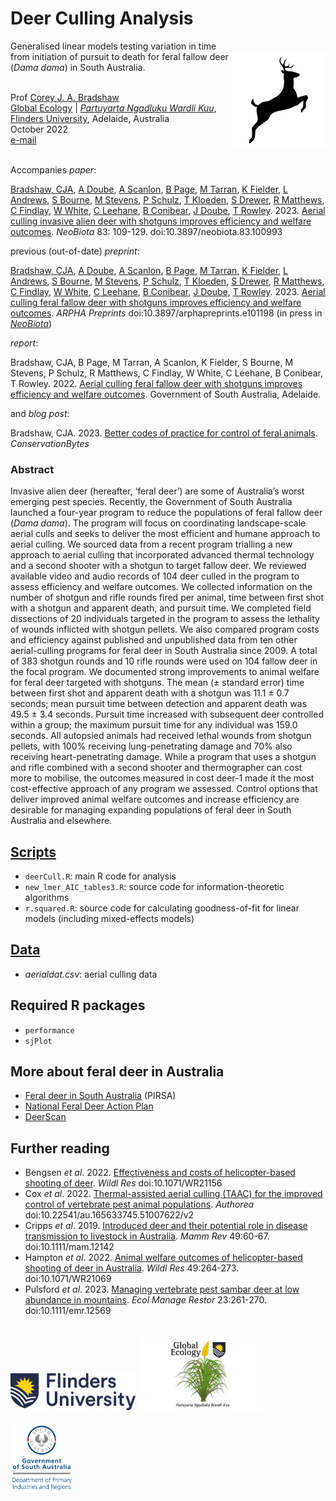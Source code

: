 # Deer Culling Analysis
<img align="right" src="www/deer icon.png" alt="insect damage icon" width="150" style="margin-top: 20px">

Generalised linear models testing variation in time from initiation of pursuit to death for feral fallow deer (<em>Dama dama</em>) in South Australia.

<br>
Prof <a href="https://globalecologyflinders.com/people/#DIRECTOR">Corey J. A. Bradshaw</a> <br>
<a href="http://globalecologyflinders.com" target="_blank">Global Ecology</a> | <em><a href="https://globalecologyflinders.com/partuyarta-ngadluku-wardli-kuu/" target="_blank">Partuyarta Ngadluku Wardli Kuu</a></em>, <a href="http://flinders.edu.au" target="_blank">Flinders University</a>, Adelaide, Australia <br>
October 2022 <br>
<a href=mailto:corey.bradshaw@flinders.edu.au>e-mail</a> <br>
<br>

Accompanies <em>paper</em>:

<a href="https://globalecologyflinders.com/people/#DIRECTOR">Bradshaw, CJA</a>, <a href="mailto:libandandy@gmail.com">A Doube</a>, <a href="https://www.researchgate.net/profile/Annette-Scanlon">A Scanlon</a>, <a href="https://scholar.google.com.au/citations?hl=en&user=Qv19EfwAAAAJ&view_op=list_works">B Page</a>, <a href="https://www.researchgate.net/profile/Myall-Tarran">M Tarran</a>, <a href="mailto:Kate.Fielder@sa.gov.au">K Fielder</a>, <a href="https://www.linkedin.com/in/lindell-andrews-51bb59105/">L Andrews</a>, <a href="mailto:Steve.Bourne@sa.gov.au">S Bourne</a>, <a href="mailto:Mike.Stevens@sa.gov.au">M Stevens</a>, <a href="mailto:penny@schulzlivestock.com.au">P Schulz</a>, <a href="mailto:Thomas.Kloeden@sa.gov.au">T Kloeden</a>, <a href="mailto:Seb.Drewer@sa.gov.au">S Drewer</a>, <a href="mailto:rob@helisurveys.com.au">R Matthews</a>, <a href="mailto:chris@helisurveys.com.au">C Findlay</a>, <a href="mailto:wildlife.resources@outlook.com">W White</a>, <a href="mailto:craigleehane@gmail.com">C Leehane</a>, <a href="mailto:brett@sako.net.au">B Conibear</a>, <a href="mailto:James.Doube@sa.gov.au">J Doube</a>, <a href="mailto:ted.rowley@iinet.net.au">T Rowley</a>. 2023. <a href="http://doi.org/10.3897/neobiota.83.100993">Aerial culling invasive alien deer with shotguns improves efficiency and welfare outcomes</a>. <em>NeoBiota</em> 83: 109-129. doi:10.3897/neobiota.83.100993

previous (out-of-date) <em>preprint</em>:

<a href="https://globalecologyflinders.com/people/#DIRECTOR">Bradshaw, CJA</a>, <a href="mailto:libandandy@gmail.com">A Doube</a>, <a href="https://www.researchgate.net/profile/Annette-Scanlon">A Scanlon</a>, <a href="https://scholar.google.com.au/citations?hl=en&user=Qv19EfwAAAAJ&view_op=list_works">B Page</a>, <a href="https://www.researchgate.net/profile/Myall-Tarran">M Tarran</a>, <a href="mailto:Kate.Fielder@sa.gov.au">K Fielder</a>, <a href="https://www.linkedin.com/in/lindell-andrews-51bb59105/">L Andrews</a>, <a href="mailto:Steve.Bourne@sa.gov.au">S Bourne</a>, <a href="mailto:Mike.Stevens@sa.gov.au">M Stevens</a>, <a href="mailto:penny@schulzlivestock.com.au">P Schulz</a>, <a href="mailto:Thomas.Kloeden@sa.gov.au">T Kloeden</a>, <a href="mailto:Seb.Drewer@sa.gov.au">S Drewer</a>, <a href="mailto:rob@helisurveys.com.au">R Matthews</a>, <a href="mailto:chris@helisurveys.com.au">C Findlay</a>, <a href="mailto:wildlife.resources@outlook.com">W White</a>, <a href="mailto:craigleehane@gmail.com">C Leehane</a>, <a href="mailto:brett@sako.net.au">B Conibear</a>, <a href="mailto:James.Doube@sa.gov.au">J Doube</a>, <a href="mailto:ted.rowley@iinet.net.au">T Rowley</a>. 2023. <a href="http://doi.org/10.3897/arphapreprints.e101198">Aerial culling feral fallow deer with shotguns improves efficiency and welfare outcomes</a>. <em>ARPHA Preprints</em> doi:10.3897/arphapreprints.e101198 (in press in <a href="https://neobiota.pensoft.net"><em>NeoBiota</em></a>)

<em>report</em>:

Bradshaw, CJA, B Page, M Tarran, A Scanlon, K Fielder, S Bourne, M Stevens, P Schulz, R Matthews, C Findlay, W White, C Leehane, B Conibear, T Rowley. 2022. <a href="https://www.pir.sa.gov.au/__data/assets/pdf_file/0004/431248/Aerial_culling_of_feral_fallow_deer_with_a_shotgun.pdf">Aerial culling feral fallow deer with shotguns improves efficiency and welfare outcomes</a>. Government of South Australia, Adelaide.

and <em>blog post</em>:

Bradshaw, CJA. 2023. <a href="https://conservationbytes.com/2023/02/24/better-codes-of-practice-for-control-of-feral-animals/">Better codes of practice for control of feral animals</a>. <em>ConservationBytes</em>


### Abstract
Invasive alien deer (hereafter, ‘feral deer’) are some of Australia’s worst emerging pest species. Recently, the Government of South Australia launched a four-year program to reduce the populations of feral fallow deer (<em>Dama dama</em>). The program will focus on coordinating landscape-scale aerial culls and seeks to deliver the most efficient and humane approach to aerial culling. We sourced data from a recent program trialling a new approach to aerial culling that incorporated advanced thermal technology and a second shooter with a shotgun to target fallow deer. We reviewed available video and audio records of 104 deer culled in the program to assess efficiency and welfare outcomes. We collected information on the number of shotgun and rifle rounds fired per animal, time between first shot with a shotgun and apparent death, and pursuit time. We completed field dissections of 20 individuals targeted in the program to assess the lethality of wounds inflicted with shotgun pellets. We also compared program costs and efficiency against published and unpublished data from ten other aerial-culling programs for feral deer in South Australia since 2009. A total of 383 shotgun rounds and 10 rifle rounds were used on 104 fallow deer in the focal program. We documented strong improvements to animal welfare for feral deer targeted with shotguns. The mean (± standard error) time between first shot and apparent death with a shotgun was 11.1 ± 0.7 seconds; mean pursuit time between detection and apparent death was 49.5 ± 3.4 seconds. Pursuit time increased with subsequent deer controlled within a group; the maximum pursuit time for any individual was 159.0 seconds. All autopsied animals had received lethal wounds from shotgun pellets, with 100% receiving lung-penetrating damage and 70% also receiving heart-penetrating damage. While a program that uses a shotgun and rifle combined with a second shooter and thermographer can cost more to mobilise, the outcomes measured in cost deer-1 made it the most cost-effective approach of any program we assessed. Control options that deliver improved animal welfare outcomes and increase efficiency are desirable for managing expanding populations of feral deer in South Australia and elsewhere.


## <a href="https://github.com/cjabradshaw/deerCullShotgun/tree/main/scripts">Scripts</a>
- <code>deerCull.R</code>: main R code for analysis
- <code>new_lmer_AIC_tables3.R</code>: source code for information-theoretic algorithms
- <code>r.squared.R</code>: source code for calculating goodness-of-fit for linear models (including mixed-effects models)

## <a href="https://github.com/cjabradshaw/deerCullShotgun/tree/main/data">Data</a>
- <em>aerialdat.csv</em>: aerial culling data

## Required R packages
- <code>performance</code>
- <code>sjPlot</code>

## More about feral deer in Australia
- <a href="https://pir.sa.gov.au/biosecurity/introduced-pest-feral-animals/find_a_pest_animal/deer">Feral deer in South Australia</a> (PIRSA)
- <a href="https://feraldeerplan.org.au/the-plan/">National Feral Deer Action Plan</a>
- <a href="https://www.feralscan.org.au/deerscan/">DeerScan</a>

## Further reading
- Bengsen <em>et al</em>. 2022. <a href="http://doi.org/10.1071/WR21156">Effectiveness and costs of helicopter-based shooting of deer</a>. <em>Wildl Res</em> doi:10.1071/WR21156
- Cox <em>et al</em>. 2022. <a href="http://doi.org/10.22541/au.165633745.51007622/v2">Thermal-assisted aerial culling (TAAC) for the improved control of vertebrate pest animal populations</a>. <em>Authorea</em> doi:10.22541/au.165633745.51007622/v2
- Cripps <em>et al</em>. 2019. <a href="http://doi.org/10.1111/mam.12142">Introduced deer and their potential role in disease transmission to livestock in Australia</a>. <em>Mamm Rev</em> 49:60-67. doi:10.1111/mam.12142
- Hampton <em>et al</em>. 2022. <a href="http://doi.org/10.1071/WR21069">Animal welfare outcomes of helicopter-based shooting of deer in Australia</a>. <em>Wildl Res</em> 49:264-273. doi:10.1071/WR21069
- Pulsford <em>et al</em>. 2023. <a href="http://doi.org/10.1111/emr.12569">Managing vertebrate pest sambar deer at low abundance in mountains</a>. <em>Ecol Manage Restor</em> 23:261-270. doi:10.1111/emr.12569


<a href="https://www.flinders.edu.au"><img align="bottom-left" src="www/Flinders_University_Logo_Horizontal_RGB_Master.png" alt="Flinders University logo" width="200" style="margin-top: 20px"></a>
<a href="https://globalecologyflinders.com"><img align="bottom-left" src="www/GEL Logo Kaurna New Transp.png" alt="GEL logo" width="200" style="margin-top: 20px"></a> <a href="https://pir.sa.gov.au/"><img align="bottom-left" src="www/pirsalogo.png" alt="PIRSA" width="100" style="margin-top: 20px"></a>

